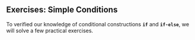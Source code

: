 ## Exercises: Simple Conditions

To verified our knowledge of conditional constructions **`if`** and **`if-else`**, we will solve a few practical exercises.